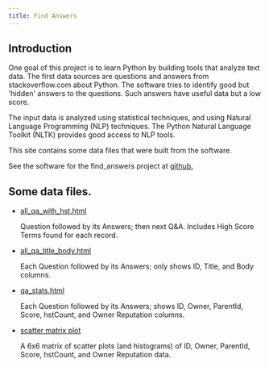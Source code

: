 ```yaml
---
title: Find Answers
---
```


## Introduction

One goal of this project is to learn Python by building tools
that analyze text data. The first data sources are questions and
answers from stackoverflow.com about Python. The software tries
to identify good but 'hidden' answers to the questions. Such
answers have useful data but a low score.

The input data is analyzed using statistical techniques,
and using Natural Language Programming (NLP) techniques.
The Python Natural Language Toolkit (NLTK)
provides good access to NLP tools.

This site contains some data files that were built
from the software.

See the software for the find_answers project at
[github.](https://github.com/clp/learn_python/tree/master/find_answers)

## Some data files.

* [all_qa_with_hst.html](all_qa_with_hst.html)

  Question followed by its Answers; then next Q&A.  Includes High Score Terms
  found for each record.


* [all_qa_title_body.html](all_qa_title_body.html)

  Each Question followed by its Answers; only shows ID, Title, and Body
  columns.

* [qa_stats.html](qa_stats.html)

  Each Question followed by its Answers; shows ID, Owner, ParentId,
  Score, hstCount, and Owner Reputation columns.

* [scatter matrix plot](scat_mat_plot.pdf)

  A 6x6 matrix of scatter plots (and histograms) of
  ID, Owner, ParentId, Score, hstCount, and Owner Reputation data.

